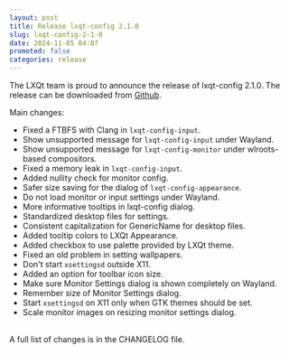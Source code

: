 ```yaml
---
layout: post
title: Release lxqt-config 2.1.0
slug: lxqt-config-2-1-0
date: 2024-11-05 04:07
promoted: false
categories: release
---
```


The LXQt team is proud to announce the release of lxqt-config 2.1.0.
The release can be downloaded from [Github](https://github.com/lxqt/lxqt-config/releases).

Main changes:

 * Fixed a FTBFS with Clang in `lxqt-config-input`.
 * Show unsupported message for `lxqt-config-input` under Wayland.
 * Show unsupported message for `lxqt-config-monitor` under wlroots-based compositors.
 * Fixed a memory leak in `lxqt-config-input`.
 * Added nullity check for monitor config.
 * Safer size saving for the dialog of `lxqt-config-appearance`.
 * Do not load monitor or input settings under Wayland.
 * More informative tooltips in lxqt-config dialog.
 * Standardized desktop files for settings.
 * Consistent capitalization for GenericName for desktop files.
 * Added tooltip colors to LXQt Appearance.
 * Added checkbox to use palette provided by LXQt theme.
 * Fixed an old problem in setting wallpapers.
 * Don't start `xsettingsd` outside X11.
 * Added an option for toolbar icon size.
 * Make sure Monitor Settings dialog is shown completely on Wayland.
 * Remember size of Monitor Settings dialog.
 * Start `xsettingsd` on X11 only when GTK themes should be set.
 * Scale monitor images on resizing monitor settings dialog.


<br/>
A full list of changes is in the CHANGELOG file.
<br/>
